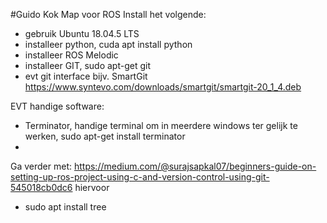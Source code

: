 #Guido Kok
Map voor ROS
Install het volgende:
- gebruik Ubuntu 18.04.5 LTS
- installeer python, cuda apt install python
- installeer ROS Melodic
- installeer GIT, sudo apt-get git
- evt git interface bijv. SmartGit https://www.syntevo.com/downloads/smartgit/smartgit-20_1_4.deb


EVT handige software:
- Terminator, handige terminal om in meerdere windows ter gelijk te werken, sudo apt-get install terminator
-


Ga verder met:
https://medium.com/@surajsapkal07/beginners-guide-on-setting-up-ros-project-using-c-and-version-control-using-git-545018cb0dc6
hiervoor
- sudo apt install tree

